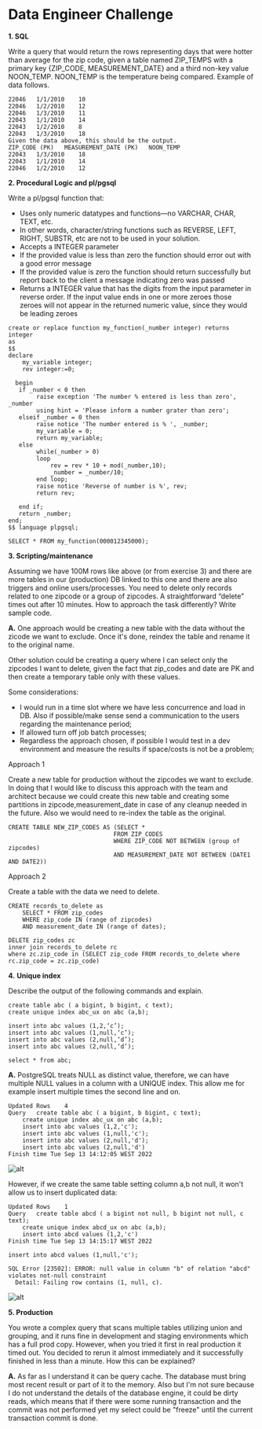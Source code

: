 # Data Engineer Challenge

**1. SQL**

Write a query that would return the rows representing days that were hotter than average for the zip code, given a table named ZIP_TEMPS with a primary key {ZIP_CODE, MEASUREMENT_DATE} and a third non-key value NOON_TEMP. NOON_TEMP is the temperature being compared. Example of data follows.
```ZIP_CODE (PK)	MEASUREMENT_DATE (PK)	NOON_TEMP
22046	1/1/2010	10
22046	1/2/2010	12
22046	1/3/2010	11
22043	1/1/2010	14
22043	1/2/2010	8
22043	1/3/2010	18
Given the data above, this should be the output.
ZIP_CODE (PK)	MEASUREMENT_DATE (PK)	NOON_TEMP
22043	1/3/2010	18
22043	1/1/2010	14
22046	1/2/2010	12
```

**2. Procedural Logic and pl/pgsql**

Write a pl/pgsql function that:
- Uses only numeric datatypes and functions—no VARCHAR, CHAR, TEXT, etc.
- In other words, character/string functions such as REVERSE, LEFT, RIGHT, SUBSTR, etc are not to be used in your solution.
- Accepts a INTEGER parameter
- If the provided value is less than zero the function should error out with a good error message
- If the provided value is zero the function should return successfully but report back to the client a message indicating zero was passed
- Returns a INTEGER value that has the digits from the input parameter in reverse order. If the input value ends in one or more zeroes those zeroes will not appear in the returned numeric value, since they would be leading zeroes
```
create or replace function my_function(_number integer) returns integer
as
$$
declare
	my_variable integer;
    rev integer:=0;

  begin
   if _number < 0 then
   		raise exception 'The number % entered is less than zero', _number
   		using hint = 'Please inform a number grater than zero';
   elseif _number = 0 then
   		raise notice 'The number entered is % ', _number;
   		my_variable = 0;
   		return my_variable;
   else
		while(_number > 0)
		loop
			rev = rev * 10 + mod(_number,10);
			_number = _number/10;
		end loop;
		raise notice 'Reverse of number is %', rev;
		return rev;
   		
   end if;
   return _number;
end;
$$ language plpgsql;

SELECT * FROM my_function(000012345000);
```

**3. Scripting/maintenance**

Assuming we have 100M rows like above (or from exercise 3) and there are more tables in our (production) DB linked to this one and there are also triggers and online users/processes. You need to delete only records related to one zipcode or a group of zipcodes. A straightforward “delete” times out after 10 minutes. How to approach the task differently? Write sample code.

**A.** One approach would be creating a new table with the data without the zicode we want to exclude. Once it's done, reindex the table and rename it to the original name.

Other solution could be creating a query where I can select only the zipcodes I want to delete, given the fact that zip_codes and date are PK and then create a temporary table only with these values.

Some considerations:
- I would run in a time slot where we have less concurrence and load in DB. Also if possible/make sense send a communication to the users regarding the maintenance period;
- If allowed turn off job batch processes;
- Regardless the approach chosen, if possible I would test in a dev environment and measure the results if space/costs is not be a problem;


Approach 1

Create a new table for production without the zipcodes we want to exclude. In doing that I would like to discuss this approach with the team and architect because we could create this new table and creating some partitions in zipcode,measurement_date in case of any cleanup needed in the future. Also we would need to re-index the table as the original.

```
CREATE TABLE NEW_ZIP_CODES AS (SELECT * 
                              FROM ZIP_CODES
                              WHERE ZIP_CODE NOT BETWEEN (group of zipcodes)
                              AND MEASUREMENT_DATE NOT BETWEEN (DATE1 AND DATE2))

```

Approach 2

Create a table with the data we need to delete.

```
CREATE records_to_delete as 
    SELECT * FROM zip_codes 
    WHERE zip_code IN (range of zipcodes)
    AND measurement_date IN (range of dates);

DELETE zip_codes zc 
inner join records_to_delete rc
where zc.zip_code in (SELECT zip_code FROM records_to_delete where rc.zip_code = zc.zip_code)
```

**4.** **Unique index**

Describe the output of the following commands and explain.
```
create table abc ( a bigint, b bigint, c text);
create unique index abc_ux on abc (a,b);

insert into abc values (1,2,‘c’);
insert into abc values (1,null,‘c’);
insert into abc values (2,null,‘d’);
insert into abc values (2,null,‘d’);

select * from abc;
```
**A.** PostgreSQL treats NULL as distinct value, therefore, we can have multiple NULL values in a column with a UNIQUE index. This allow me for example insert multiple times the second line and on.
```
Updated Rows	4
Query	create table abc ( a bigint, b bigint, c text);
	create unique index abc_ux on abc (a,b);
	insert into abc values (1,2,'c');
	insert into abc values (1,null,'c');
	insert into abc values (2,null,'d');
	insert into abc values (2,null,'d')
Finish time	Tue Sep 13 14:12:05 WEST 2022
```
![alt](https://i.ibb.co/cJGhskL/abc-table.png)

However, if we create the same table setting column a,b not null, it won't allow us to insert duplicated data:
```
Updated Rows	1
Query	create table abcd ( a bigint not null, b bigint not null, c text);
	create unique index abcd_ux on abc (a,b);
	insert into abcd values (1,2,'c')
Finish time	Tue Sep 13 14:15:17 WEST 2022

insert into abcd values (1,null,'c');

SQL Error [23502]: ERROR: null value in column "b" of relation "abcd" violates not-null constraint
  Detail: Failing row contains (1, null, c).
```
![alt](https://i.ibb.co/CnRP1Tj/abcd-table.png)


**5. Production**

You wrote a complex query that scans multiple tables utilizing union and grouping, and it runs fine in development and staging environments which has a full prod copy. However, when you tried it first in real production it timed out. You decided to rerun it almost immediately and it successfully finished in less than a minute. How this can be explained?

**A.** As far as I understand it can be query cache. The database must bring most recent result or part of it to the memory. Also but I'm not sure because I do not understand the details of the database engine, it could be dirty reads, which means that if there were some running transaction and the commit was not performed yet my select could be "freeze" until the current transaction commit is done.